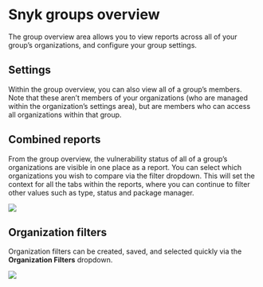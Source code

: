 # Snyk groups overview

The group overview area allows you to view reports across all of your group’s organizations, and configure your group settings.

## Settings

Within the group overview, you can also view all of a group’s members. Note that these aren’t members of your organizations \(who are managed within the organization’s settings area\), but are members who can access all organizations within that group.

## Combined reports

From the group overview, the vulnerability status of all of a group’s organizations are visible in one place as a report. You can select which organizations you wish to compare via the filter dropdown. This will set the context for all the tabs within the reports, where you can continue to filter other values such as type, status and package manager.

![](../../../.gitbook/assets/screen_shot_2021-07-02_at_2.07.01_pm.png)

## Organization filters

Organization filters can be created, saved, and selected quickly via the **Organization Filters** dropdown.

![](../../../.gitbook/assets/screen_shot_2021-07-02_at_2.05.50_pm.png)


